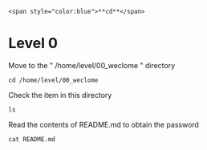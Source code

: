 ```
<span style="color:blue">**cd**</span>
```
# Level 0
Move to the " /home/level/00_weclome " directory
```ssh
cd /home/level/00_weclome
```
Check the item in this directory
```ssh
ls
```
Read the contents of README.md to obtain the password
```ssh
cat README.md
```

